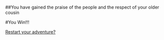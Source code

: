 ##You have gained the praise of the people and the respect of your older cousin

#You Win!!!

[Restart your adventure?](superwoman.md)
